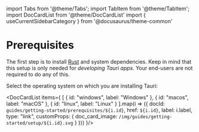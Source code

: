 import Tabs from '@theme/Tabs';
import TabItem from '@theme/TabItem';
import DocCardList from '@theme/DocCardList'
import { useCurrentSidebarCategory } from '@docusaurus/theme-common'

# Prerequisites

The first step is to install [Rust](https://www.rust-lang.org) and system dependencies. Keep in mind that this setup is only needed for _developing Tauri apps_. Your end-users are not required to do any of this.

Select the operating system on which you are installing Tauri:

<DocCardList items={
[
{ id: "windows", label: "Windows" },
{ id: "macos", label: "macOS" },
{ id: "linux", label: "Linux" }
].map(i => ({ docId: `guides/getting-started/prerequisites/${i.id}`, href: `${i.id}`, label: i.label, type: "link", customProps: { doc_card_image: `/img/guides/getting-started/setup/${i.id}.svg` } }))
}/>
